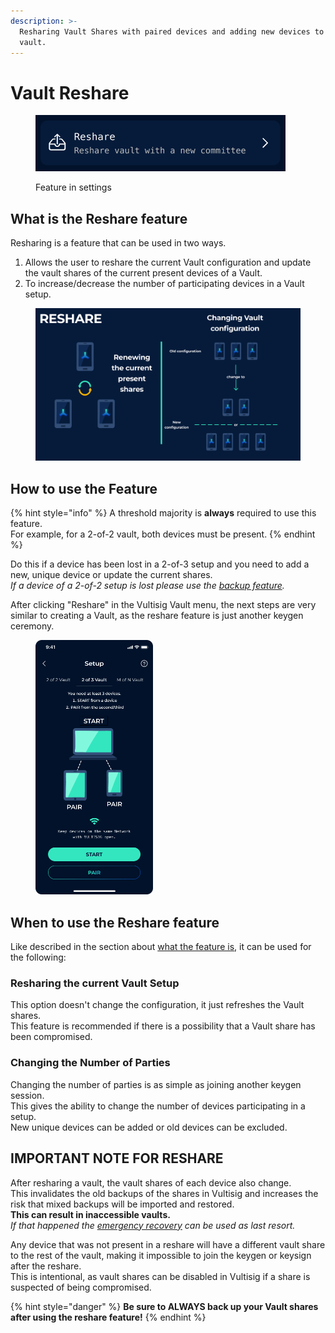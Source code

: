 ```yaml
---
description: >-
  Resharing Vault Shares with paired devices and adding new devices to the
  vault.
---
```


# Vault Reshare

<figure><img src="../../.gitbook/assets/image (1).png" alt=""><figcaption><p>Feature in settings</p></figcaption></figure>

## What is the Reshare feature

Resharing is a feature that can be used in two ways.

1. Allows the user to reshare the current Vault configuration and update the vault shares of the current present devices of a Vault.
2.  To increase/decrease the number of participating devices in a Vault setup.



<figure><img src="../../.gitbook/assets/Reshare.png" alt=""><figcaption></figcaption></figure>

## How to use the Feature

{% hint style="info" %}
A threshold majority is **always** required to use this feature. \
For example, for a 2-of-2 vault, both devices must be present.
{% endhint %}

Do this if a device has been lost in a 2-of-3 setup and you need to add a new, unique device or update the current shares.\
_If a device of a 2-of-2 setup is lost please use the_ [_backup feature_](vault-backup.md)_._

After clicking "Reshare" in the Vultisig Vault menu, the next steps are very similar to creating a Vault, as the reshare feature is just another keygen ceremony.

<figure><img src="../../.gitbook/assets/3.png" alt="" width="188"><figcaption></figcaption></figure>

## When to use the Reshare feature

Like described in the section about [what the feature is](vault-reshare.md#what-is-the-reshare-feature), it can be used for the following:

### Resharing the current Vault Setup

This option doesn't change the configuration, it just refreshes the Vault shares. \
This feature is recommended if there is a possibility that a Vault share has been compromised.

### Changing the Number of Parties

Changing the number of parties is as simple as joining another keygen session. \
This gives the ability to change the number of devices participating in a setup. \
New unique devices can be added or old devices can be excluded.

## **IMPORTANT NOTE FOR RESHARE**

After resharing a vault, the vault shares of each device also change.\
This invalidates the old backups of the shares in Vultisig and increases the risk that mixed backups will be imported and restored. \
**This can result in inaccessible vaults.**\
_If that happened the_ [_emergency recovery_](../../threshold-signature-scheme/emergency-recovery.md) _can be used as last resort._

Any device that was not present in a reshare will have a different vault share to the rest of the vault, making it impossible to join the keygen or keysign after the reshare. \
This is intentional, as vault shares can be disabled in Vultisig if a share is suspected of being compromised.

{% hint style="danger" %}
**Be sure to ALWAYS back up your Vault shares after using the reshare feature!**
{% endhint %}
